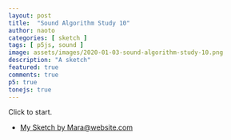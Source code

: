 ```yaml
---
layout: post
title:  "Sound Algorithm Study 10"
author: naoto
categories: [ sketch ]
tags: [ p5js, sound ]
image: assets/images/2020-01-03-sound-algorithm-study-10.png
description: "A sketch"
featured: true
comments: true
p5: true
tonejs: true
---
```


<div id = "p5sketch">
  <!-- p5 instance will be created here -->
</div>

Click to start.

* [My Sketch by Mara@website.com](https://www.openprocessing.org/sketch/757327)

<script>
function midiToFreq(m) {
  let tuning = 440;
  return Math.pow(2, (m - 69) / 12) * tuning;
}

let setColorMode = 0;

class ColorScheme {
  constructor(colorString) {
    this.colors = []; {
      let cc = colorString.split("/");
      let cs = cc[cc.length - 1].split("-");
      for (let i in cs) {
        let r = parseInt("0x" + cs[i].substring(0, 2));
        let g = parseInt("0x" + cs[i].substring(2, 4));
        let b = parseInt("0x" + cs[i].substring(4, 6));
        this.colors.push({
          r: r,
          g: g,
          b: b
        });
      }
      this.offset = 0;
    }
  }
  get(i) {
    i = Math.min(this.colors.length - 1, Math.max(0, i));
    return this.colors[(i + this.offset) % this.colors.length];
  }

}

var colorSchemes = [
  new ColorScheme("https://coolors.co/102542-f87060-cdd7d6-b3a394-ffffff"),
  new ColorScheme("https://coolors.co/ffffff-102542-f87060-cdd7d6-b3a394"),
  new ColorScheme("https://coolors.co/000000-808080-ffffff-333333-aaaaaa"),
  new ColorScheme("https://coolors.co/ffffff-808080-000000-333333-aaaaaa"),
];

function setColor(parent, func, index, alpha) {
  let idx = setColorMode;
  if (alpha == undefined) alpha = 255;
  parent[func](colorSchemes[idx].get(index).r, colorSchemes[idx].get(index).g, colorSchemes[idx].get(index).b, alpha);
}

EasingFunctions = {
  // no easing, no acceleration
  linear: function(t) {
    return t
  },
  // accelerating from zero velocity
  easeInQuad: function(t) {
    return t * t
  },
  // decelerating to zero velocity
  easeOutQuad: function(t) {
    return t * (2 - t)
  },
  // acceleration until halfway, then deceleration
  easeInOutQuad: function(t) {
    return t < .5 ? 2 * t * t : -1 + (4 - 2 * t) * t
  },
  // accelerating from zero velocity 
  easeInCubic: function(t) {
    return t * t * t
  },
  // decelerating to zero velocity 
  easeOutCubic: function(t) {
    return (--t) * t * t + 1
  },
  // acceleration until halfway, then deceleration 
  easeInOutCubic: function(t) {
    return t < .5 ? 4 * t * t * t : (t - 1) * (2 * t - 2) * (2 * t - 2) + 1
  },
  // accelerating from zero velocity 
  easeInQuart: function(t) {
    return t * t * t * t
  },
  // decelerating to zero velocity 
  easeOutQuart: function(t) {
    return 1 - (--t) * t * t * t
  },
  // acceleration until halfway, then deceleration
  easeInOutQuart: function(t) {
    return t < .5 ? 8 * t * t * t * t : 1 - 8 * (--t) * t * t * t
  },
  // accelerating from zero velocity
  easeInQuint: function(t) {
    return t * t * t * t * t
  },
  // decelerating to zero velocity
  easeOutQuint: function(t) {
    return 1 + (--t) * t * t * t * t
  },
  // acceleration until halfway, then deceleration 
  easeInOutQuint: function(t) {
    return t < .5 ? 16 * t * t * t * t * t : 1 + 16 * (--t) * t * t * t * t
  }
}

const width = 400;
const height = 400;

class Drawer {
  constructor({ c, args }) {
    this.c = c;
    if (args == undefined) {
      args = {};
    }
    if (args.col == undefined) {
      args.col = { bg: Math.floor(Math.random() * 5), fg: Math.floor(Math.random() * 5) };
      if (args.col.bg == args.col.fg) args.col.fg = (args.col.fg + 2) % 5;
    }
    if (args.sides == undefined) {
      args.sides = Math.floor(Math.random() * 5);
      args.r0 = Math.random();
      args.r1 = Math.random();
    }
    this.args = args;
  }
  draw({ pg, args }) {
    pg.push();
    if (typeof this.c === 'object') {
      this.c.draw(pg, { ...this.args, ...args });
    }
    pg.pop();
  }
}

class LayerGraphics {
  constructor({ p, pgF, pgB }) {
    this.p = p;
    this.pgF = pgF == undefined ? p.createGraphics(width, height) : pgF;
    this.pgB = pgB == undefined ? p.createGraphics(width, height) : pgB;

    this.bangT = 0;
    this.bangDur = 0.75;
    this.bangCycle = 0;
    this.bangParam = 0;
    this.bangTween = 0;
  }

  bang({ t }) {
    this.bangT = t;
    this.bangParam = Math.floor(Math.random() * 4);
    this.bangCycle = (this.bangCycle + 1) % 2;
  }

  update({ t }) {
    let p = this.p;
    this.bangTween = p.constrain((t - this.bangT) / this.bangDur, 0, 1);
  }
}

class CutGraphics extends LayerGraphics {
  constructor({ p, pgF, pgB, fore, back }) {
    super({ p, pgF, pgB });
    this.foreDraw = fore;
    this.backDraw = back;
  }

  bang({ t, next }) {
    this.foreDraw = this.backDraw;
    this.backDraw = next;
    super.bang({ t });
  }

  update({ t }) {
    let p = this.p;
    super.update({ t });

    this.backDraw.draw({ pg: this.pgB });
    this.foreDraw.draw({ pg: this.pgF });
  }

  draw({ pg }) {
    let p = this.p;

    pg.image(this.pgB, 0, 0);
    pg.push();
    pg.imageMode(p.CENTER);
    pg.translate(width / 2, height / 2);
    pg.rotate(this.bangParam * Math.PI / 2);
    pg.translate(-EasingFunctions.easeInOutCubic(this.bangTween) * width, 0);
    pg.rotate(-this.bangParam * Math.PI / 2);
    pg.image(this.pgF, 0, 0);
    pg.pop();
  }
}

class WipeDelayGraphics extends LayerGraphics {
  constructor({ p, pgF, pgB, fore, back, wipe }) {
    super({ p, pgF, pgB });
    this.pgMask = p.createGraphics(width, height);
    this.pgbF = p.createGraphics(width, height);
    this.pgbB = p.createGraphics(width, height);
    this.foreDraw = fore;
    this.backDraw = back;
    this.wipeDraw = wipe;
    this.seq = 0;
    this.bangDur = 1;
  }

  bang({ t, next, wipe }) {
    this.seq = (this.seq + 1) % 2;
    if (this.seq == 0) {
      this.foreDraw = this.backDraw;
      this.backDraw = next;
      this.wipeDraw = wipe;
      super.bang({ t });
    }
    else {
      this.bangT = t;
    }
  }

  update({ t }) {
    let p = this.p;
    super.update({ t });

    setColorMode = 0;
    this.backDraw.draw({ pg: this.pgB });
    this.foreDraw.draw({ pg: this.pgF });
    setColorMode = 2;
    let tw = 0;
    if (this.seq == 0) {
      tw = this.bangTween * 0.5;
    }
    else {
      tw = this.bangTween * 0.5 + 0.5;
    }
    let args = { tw, bangParam: this.bangParam };

    this.wipeDraw.draw({ pg: this.pgMask, args });
    setColorMode = 0;

    this.pgbB.blendMode(p.BLEND);
    this.pgbB.background(0);
    this.pgbB.image(this.pgB, 0, 0);
    this.pgbB.blendMode(p.MULTIPLY);
    this.pgbB.image(this.pgMask, 0, 0);

    this.pgMask.filter(p.INVERT);

    this.pgbF.push();
    this.pgbF.blendMode(p.BLEND);
    this.pgbF.background(0);
    this.pgbF.image(this.pgF, 0, 0);
    this.pgbF.blendMode(p.MULTIPLY);
    this.pgbF.image(this.pgMask, 0, 0);
  }

  draw({ pg }) {
    let p = this.p;

    pg.image(this.pgbB, 0, 0);
    pg.blendMode(p.ADD);
    pg.image(this.pgbF, 0, 0);
    pg.blendMode(p.BLEND);
  }
}

class GlitchGraphics {
  constructor({ p, pgF, }) {
    this.p = p;
    this.pgF = pgF == undefined ? p.createGraphics(width, height) : pgF;
    this.buf = [];
    for (let i = 0; i < 10; i++) {
      let h = Math.random() * height / 32;
      let y = Math.random() * (height - h);
      let dx = (Math.random() - 0.5) * width / 12;
      let dy = (Math.random() - 0.5) * h;
      this.buf.push({ h, y, dx, dy });
    }
  }

  draw({ pg }) {
    let p = this.p;

    pg.image(this.pgF, 0, 0);
    for (let i = 0; i < 10; i++) {
      let { h, y, dx, dy } = this.buf[i];
      pg.image(this.pgF, dx, y + dy, width, h,
        0, y, width, h)
    }
    let h = Math.random() * height / 32;
    let y = Math.random() * (height - h);
    let dx = (Math.random() - 0.5) * width / 12;
    let dy = (Math.random() - 0.5) * h;
    this.buf.push({ h, y, dx, dy });
    this.buf.shift();
  }
}

class StripeWipe {
  constructor({ p }) {
    this.p = p;
  }
  draw(pg, args) {
    let p = this.p
    let { tw, bangParam } = args;
    setColor(pg, 'background', 0);
    pg.translate(pg.width / 2, pg.height / 2);
    pg.noStroke();
    setColor(pg, 'fill', 2);
    let n = bangParam + 1;
    let r = pg.width / 1.4 / n;
    pg.rectMode(p.CENTER);
    for (let i = -n; i <= n; i++) {
      pg.rect(i * r, 0, p.lerp(0, r, EasingFunctions.easeInOutCubic(tw)), pg.height * 2);
    }
  }
}
class CircleExpandWipe {
  constructor({ p }) {
    this.p = p;
  }
  draw(pg, args) {
    let p = this.p
    let { tw, bangParam } = args;
    setColor(pg, 'background', 0);
    pg.translate(pg.width / 2, pg.height / 2);
    pg.noStroke();
    setColor(pg, 'fill', 2);
    let n = bangParam;
    let r = p.lerp(0, pg.width * 1.42, EasingFunctions.easeInOutCubic(tw)) / (n * 2 + 1) * 2;
    for (let i = -n; i <= n; i++) {
      for (let j = -n; j <= n; j++) {
        pg.ellipse(pg.width / 2 / n * j, pg.width / 2 / n * i, r);
      }
    }
  }
}
class ShapeExpandWipe {
  constructor({ p }) {
    this.p = p;
  }
  draw(pg, args) {
    let p = this.p
    let { tw, bangParam } = args;
    setColor(pg, 'background', 0);
    pg.translate(pg.width / 2, pg.height / 2);
    pg.noStroke();
    setColor(pg, 'fill', 2);
    let n = bangParam + 3;
    let r = p.lerp(0, pg.width * 1.42, EasingFunctions.easeInOutCubic(tw));
    pg.beginShape();
    for (let i = 0; i <= n; i++) {
      let theta = i / n * Math.PI * 2 - Math.PI / 2;
      let x = r * Math.cos(theta);
      let y = r * Math.sin(theta);
      pg.vertex(x, y);
    }
    pg.endShape(p.CLOSE);
  }
}
class ClockWipe {
  constructor({ p }) {
    this.p = p;
  }
  draw(pg, args) {
    let p = this.p
    let { tw, bangParam } = args;
    setColor(pg, 'background', 0);
    pg.translate(pg.width / 2, pg.height / 2);
    pg.noStroke();
    setColor(pg, 'fill', 2);
    let rate = EasingFunctions.easeInOutCubic(tw);
    let n = 128;
    let r = pg.width;
    pg.beginShape();
    pg.vertex(0, 0);
    let sign = bangParam % 2 == 0 ? -1 : 1;
    for (let i = 0; i <= n; i++) {
      let theta = sign * i / n * Math.PI * 2 * rate - Math.PI / 2;
      let x = r * Math.cos(theta);
      let y = r * Math.sin(theta);
      pg.vertex(x, y);
    }
    pg.vertex(0, 0);
    pg.endShape();
  }
}
class HorizontalBoxPushWipe {
  constructor({ p }) {
    this.p = p;
  }
  draw(pg, args) {
    let p = this.p
    let { tw, bangParam } = args;
    setColor(pg, 'background', 0);
    pg.noStroke();
    setColor(pg, 'fill', 2);
    pg.translate(pg.width / 2, pg.height / 2);
    pg.rotate(bangParam / 2 * Math.PI);
    pg.translate(-pg.width / 2, -pg.height / 2);
    let r = p.lerp(0, pg.width, EasingFunctions.easeInOutCubic(tw));
    pg.rect(0, 0, r, pg.height);
  }
}

class WotC {
  constructor({ p }) {
    this.p = p;
    this.circleCnt = 0;
    this.vertexCnt = 0;
    this.MAX_CIRCLE_CNT = 200;
    this.MIN_CIRCLE_CNT = 50;
    this.MAX_VERTEX_CNT = 30;
    this.MIN_VERTEX_CNT = 3;
  }

  draw(pg, args) {
    let { col, sides } = args;
    setColor(pg, 'background', col.bg);
    // Waltz of the Circles by MiniPear
    // https://www.openprocessing.org/sketch/748916
    let { r0, r1 } = args;
    let p = this.p;
    pg.push();
    pg.translate(pg.width / 2, pg.height / 2);

    this.circleCnt = p.int(p.map(r0, 0, 1, this.MAX_CIRCLE_CNT, this.MIN_CIRCLE_CNT));
    this.vertexCnt = [3, 4, 5, 6, 100][Math.floor(r1 * 5)];
    // this.vertexCnt = p.int(p.map(r1, 0, 1, this.MAX_VERTEX_CNT, this.MIN_VERTEX_CNT));

    let idx = 0, index = col.fg;
    let c0 = p.color(colorSchemes[idx].get(index).r, colorSchemes[idx].get(index).g, colorSchemes[idx].get(index).b);
    index = (col.fg + 2) % 5;
    let c1 = p.color(colorSchemes[idx].get(index).r, colorSchemes[idx].get(index).g, colorSchemes[idx].get(index).b);

    for (let ci = 0; ci < this.circleCnt; ci++) {
      let time = p.frameCount / 20;
      let thetaC = p.map(ci, 0, this.circleCnt, 0, p.TAU);
      let scale = pg.width / 7 * 3;

      let circleCenter = this.getCenterByTheta(thetaC, time, scale);
      let circleSize = this.getSizeByTheta(thetaC, time, scale);
      // let c = this.getColorByTheta(thetaC, time);

      // pg.stroke(c);
      // setColor(pg, 'stroke', col.fg);
      let th = 8.0 * thetaC + time * 2.0;
      let c = p.lerpColor(c0, c1, Math.cos(th) * 0.5 + 0.5);
      pg.stroke(c);
      pg.noFill();
      if (this.vertexCnt > 10) {
        pg.ellipse(circleCenter.x, circleCenter.y, circleSize * 2);
      } else {
        pg.beginShape();
        for (let vi = 0; vi < this.vertexCnt; vi++) {
          let thetaV = p.map(vi, 0, this.vertexCnt, 0, p.TAU);
          let x = circleCenter.x + Math.cos(thetaV) * circleSize;
          let y = circleCenter.y + Math.sin(thetaV) * circleSize;
          pg.vertex(x, y);
        }
        pg.endShape(p.CLOSE);
      }
    }
    pg.pop();
  }

  getCenterByTheta(theta, time, scale) {
    let p = this.p;
    let direction = p.createVector(Math.cos(theta), Math.sin(theta));
    let distance = 0.6 + 0.2 * Math.cos(theta * 6.0 + Math.cos(theta * 8.0 + time));
    let circleCenter = direction.mult(distance * scale);
    return circleCenter;
  }

  getSizeByTheta(theta, time, scale) {
    let offset = 0.2 + 0.12 * Math.cos(theta * 9.0 - time * 2.0);
    let circleSize = scale * offset;
    return circleSize;
  }

  getColorByTheta(theta, time) {
    let p = this.p;
    let th = 8.0 * theta + time * 2.0;
    let r = 0.6 + 0.4 * Math.cos(th),
      g = 0.6 + 0.4 * Math.cos(th - Math.PI / 3),
      b = 0.6 + 0.4 * Math.cos(th - Math.PI * 2.0 / 3.0),
      alpha = p.map(this.circleCnt, this.MIN_CIRCLE_CNT, this.MAX_CIRCLE_CNT, 150, 100);
    return p.color(r * 255, g * 255, b * 255, alpha);
  }
}

class PF {
  constructor({ p }) {
    this.p = p;
    this.rot = 0;
    this.freq = 0.000005;
    this.cont = 0;
  }
  draw(pg, args) {
    let { col, sides } = args;
    setColor(pg, 'background', col.bg);
    // particleFlow by yasai
    // https://www.openprocessing.org/sketch/422446
    let p = this.p;
    pg.translate(width / 2, height / 2);
    pg.rotate(p.radians(this.rot));

    pg.ellipseMode(p.RADIUS);
    for (let i = 0; i < 200; i++) {
      let circle = width / 3 + width / 6 * 0.5 * Math.sin(p.millis() * this.freq * i);
      let alpha = p.map(circle, 150, 250, 255, 60);
      let r = p.map(circle, 150 / 600 * width, 250 / 600 * width, 5, 2) / 600 * width;
      setColor(pg, 'fill', col.fg, alpha);
      pg.noStroke();
      pg.ellipse(circle * Math.cos(i), circle * Math.sin(i), r, r);
      this.rot = this.rot + 0.00005 * 4;
    }
  }
}

class Blobs {
  constructor({ p }) {
    this.p = p;
    this.handle_len_rate = 3;
    this.maxDistance = 200;
    this.circlePaths = [];
    this.connections = [];
    this.numBlobs = 8;

    this.setup();
  }

  setup() {
    const p = this.p;
    this.radius = 120 * 8;
    //generate circles
    for (let i = 0; i < this.numBlobs; i++) {
      this.circlePaths.push({
        position: p.createVector(p.random(width), p.random(height)),
        radius: this.radius,//i == 0 ? 120 : p.random(100, 120),
        vel: p5.Vector.random2D().mult(2)
      });
    }
    this.circlePaths[0].radius = 250 * 0.4;
  }

  draw(pg, args) {
    const { col, sides } = args;
    const { tw, bangParam } = args;
    pg.push();
    if (tw == undefined) {
      setColor(pg, 'background', col.bg);
      setColor(pg, 'fill', col.fg);
    }
    else {
      pg.background(0);
      pg.fill(255)
    }
    // My Sketch by Mara@website.com
    // https://www.openprocessing.org/sketch/757327
    const p = this.p;
    let radius = this.radius;
    if (tw < 0.5) {
      radius *= p.map(EasingFunctions.easeInOutCubic(tw * 2), 0, 1, 0, 0.125);
    }
    else {
      radius *= p.map(EasingFunctions.easeInOutCubic(tw * 2 - 1), 0, 1, 0.125, 1);
    }
    if (tw == undefined)
      radius = this.radius / 8;
    pg.noStroke();
    this.circlePaths.forEach((circle, index) => {
      circle.radius = radius;
    });

    //draw circles
    this.circlePaths.forEach((circle, index) => {
      let position = circle.position;
      position.add(circle.vel);
      let d = width / 10;
      if (position.x > width + d) position.x = position.x - (width + d);
      else if (position.x < -d) position.x = width + d - position.x;
      if (position.y > height + d) position.y = position.y - (height + d);
      else if (position.y < -d) position.y = height + d - position.y;
      pg.ellipse(position.x, position.y, circle.radius, circle.radius)
    })

    //generate connections
    this.connections.length = 0;
    for (let i = 0, l = this.circlePaths.length; i < l; i++) {
      for (let j = i - 1; j >= 0; j--) {
        let path = this.metaball(this.circlePaths[i], this.circlePaths[j], 0.5, this.handle_len_rate, this.maxDistance);
        if (path) {
          this.connections.push(path);
        }
      }
    }

    //draw connections
    this.connections.forEach(path => {
      pg.beginShape();
      for (let j = 0; j < 4; j++) {
        if (j == 0) pg.vertex(path.segments[j].x, path.segments[j].y);
        else if (j % 2 != 0) {
          pg.vertex(path.segments[(j + 1) % 4].x, path.segments[(j + 1) % 4].y);
        }
        if (j % 2 != 0) continue;
        pg.bezierVertex(
          path.segments[j].x + path.handles[j].x, path.segments[j].y + path.handles[j].y,
          path.segments[(j + 1) % 4].x + path.handles[(j + 1) % 4].x, path.segments[(j + 1) % 4].y + path.handles[(j + 1) % 4].y,
          path.segments[(j + 1) % 4].x, path.segments[(j + 1) % 4].y
        );
      }
      pg.endShape();
    })
    pg.pop();
  }

  metaball(ball1, ball2, v, handle_len_rate, maxDistance) {
    let p = this.p;
    let radius1 = ball1.radius / 2;
    let radius2 = ball2.radius / 2;
    let center1 = ball1.position;
    let center2 = ball2.position;
    let d = center1.dist(center2);
    let u1 = 0;
    let u2 = 0;
    if (d > maxDistance || d <= Math.abs(radius1 - radius2)) {
      return;
    } else if (d < radius1 + radius2) {
      // case circles are overlapping
      u1 = Math.acos((radius1 * radius1 + d * d - radius2 * radius2) / (2 * radius1 * d));
      u2 = Math.acos((radius2 * radius2 + d * d - radius1 * radius1) / (2 * radius2 * d));
    }
    let angle1 = Math.atan2(center2.y - center1.y, center2.x - center1.x);
    let angle2 = Math.acos((radius1 - radius2) / d);
    let angle1a = angle1 + u1 + (angle2 - u1) * v;
    let angle1b = angle1 - u1 - (angle2 - u1) * v;
    let angle2a = angle1 + Math.PI - u2 - (Math.PI - u2 - angle2) * v;
    let angle2b = angle1 - Math.PI + u2 + (Math.PI - u2 - angle2) * v;
    let p1a = p5.Vector.add(center1, p5.Vector.fromAngle(angle1a, radius1));
    let p1b = p5.Vector.add(center1, p5.Vector.fromAngle(angle1b, radius1));
    let p2a = p5.Vector.add(center2, p5.Vector.fromAngle(angle2a, radius2));
    let p2b = p5.Vector.add(center2, p5.Vector.fromAngle(angle2b, radius2));
    // define handle length by the distance between
    // both ends of the curve to draw
    let d2 = Math.min(v * handle_len_rate, p.dist(p1a.x, p1a.y, p2a.x, p2a.y) / (radius1 + radius2));
    // case circles are overlapping:
    d2 *= Math.min(1, d * 2 / (radius1 + radius2));
    radius1 *= d2;
    radius2 *= d2;
    let path = {
      segments: [p1a, p2a, p2b, p1b],
      handles: [
        p5.Vector.fromAngle(angle1a - Math.PI / 2, radius1),
        p5.Vector.fromAngle(angle2a + Math.PI / 2, radius2),
        p5.Vector.fromAngle(angle2b - Math.PI / 2, radius2),
        p5.Vector.fromAngle(angle1b + Math.PI / 2, radius1)
      ]
    };
    return path;
  }
}

class CircleGrid {
  draw(pg, args) {
    let { col, sides } = args;
    setColor(pg, 'background', col.bg);
    setColor(pg, 'fill', col.fg);
    pg.noStroke();
    let n = sides + 1;
    let r = pg.width / n / 4;
    pg.translate(pg.width / 2, pg.height / 2);
    for (let i = -n; i <= n; i++) {
      for (let j = -n; j <= n; j++) {
        pg.push();
        pg.translate(pg.width / 2 / n * j, pg.width / 2 / n * i);
        pg.ellipse(0, 0, r, r);
        pg.pop();
      }
    }
  }
}

class SquareGrid {
  constructor({ p }) {
    this.p = p;
  }
  draw(pg, args) {
    let p = this.p
    let { col, sides } = args;
    let n = sides + 1;
    let r = pg.width / n / 4 * Math.sqrt(2);

    let t = p.millis() * 0.001;
    if ((t + 1) % 4 < 2) {
      setColor(pg, 'background', col.bg);
      setColor(pg, 'fill', col.fg);
    }
    else {
      setColor(pg, 'background', col.fg);
      setColor(pg, 'fill', col.bg);
      pg.translate(pg.width / 2 / n * 0.5, pg.width / 2 / n * 0.5);
    }
    pg.noStroke();
    pg.rectMode(p.CENTER);
    pg.translate(pg.width / 2, pg.height / 2);
    for (let i = -n; i <= n; i++) {
      for (let j = -n; j <= n; j++) {
        pg.push();
        pg.translate(pg.width / 2 / n * j, pg.width / 2 / n * i);
        pg.rotate((EasingFunctions.easeInOutQuint(t % 1) + Math.floor(t)) / 4 * Math.PI);
        pg.rect(0, 0, r, r);
        pg.pop();
      }
    }
  }
}

class NoiseRing {
  constructor({ p }) {
    this.p = p;
    this.n = 12;
    this.phases = new Array(this.n).fill(0);
  }
  draw(pg, args) {
    let p = this.p
    let { col, freq } = args;
    let t = p.millis() * 0.001;
    this.phase += freq * 0.03;
    pg.push();
    setColor(pg, 'fill', col.bg, 100);
    pg.rectMode(pg.CORNER);
    pg.noStroke();
    pg.rect(0, 0, pg.width, pg.height);

    pg.noFill();
    pg.strokeWeight(pg.width / 100);
    pg.translate(pg.width / 2, pg.height / 2);
    let W = pg.width * 0.1;
    let w = pg.width / 30;
    let n = this.n;
    for (let i = 0; i < n; i++) {
      pg.push();
      let scolor = i % 4;
      if (scolor == col.bg) {
        scolor = (scolor + 1) % 4;
      }
      setColor(pg, 'stroke', scolor);
      let note = p.map(freq, 20, 60, 0, n);
      let dist = p.map(Math.abs(i - note), 0, 4, 1, 0);
      let noiseFactor = 0;
      if (dist > 0) noiseFactor = dist;
      this.phases[i] += noiseFactor;
      pg.rotate((this.phases[i] + t * 0.5) * (n - i) / n);
      pg.beginShape();
      let N = 128;
      for (let j = 0; j < N; j++) {
        let r = (i + noiseFactor * Math.random()) * w + W;
        let theta = j / N * Math.PI;
        let x = r * Math.cos(theta);
        let y = r * Math.sin(theta);
        pg.vertex(x, y);
      }
      pg.endShape();
      // pg.arc(0, 0, i * w + W, i * w + W, 0, Math.PI * 0.5*(freq+1)/30);
      // pg.arc(0, 0, i * w + W, i * w + W, Math.PI, Math.PI * 1.5*(freq+1)/30);
      pg.pop();
    }
    pg.pop();
  }
}

Array.prototype.repeat = function (n) {
  let ret = [];
  for (let i = 0; i < n; i++) {
    for (let j = 0; j < this.length; j++) {
      ret.push(this[j]);
    }
  }
  return ret;
}

Array.prototype.synth = function (synth) {
  return this.map(i => i + synth);
}

const s = (p) => {
  const wipeDraws = [
    new Blobs({ p }),
    // new StripeWipe({ p }),
    // new CircleExpandWipe({ p }),
    // new ShapeExpandWipe({ p }),
    // new ClockWipe({ p }),
    // new HorizontalBoxPushWipe({ p }),
  ];
  const solidDraws = [
    // new WotC({ p }),
    // new PF({ p }),
    // new Blobs({ p }),
    // new Blobs({ p }),
    new Blobs({ p }),
    new SquareGrid({ p }),
    new CircleGrid({ p }),
  ];
  const foreDrawer = new Drawer({ c: new NoiseRing({ p }), args: { col: { fg: 1, bg: 4 } } });
  const synths = {};

  let freq = 0;
  let pointer = 0;
  let codeInput;
  let tokens = [];

  let isPlaying = false;
  let prevChar = '';

  let codeBase = `[30,30,40,40].synth(p).concat([20,20,30,30].synth(f)).repeat(4).concat('70~').repeat(4)`;
  let pastCommands = [];

  let wipe0, cut0;
  let glitch0;
  let turn;

  p.setup = () => {
    p.createCanvas(width, height);
    p.frameRate(30);

    wipe0 = new WipeDelayGraphics({
      p,
      fore: new Drawer({ c: solidDraws[1] }),
      back: new Drawer({ c: solidDraws[0] }),
      wipe: new Drawer({ c: wipeDraws[0], args: { wipe: wipe0 } })
    });

    cut0 = new CutGraphics({
      p,
      fore: new Drawer({ c: solidDraws[1] }),
      back: new Drawer({ c: solidDraws[0] }),
    });

    turn = wipe0;

    glitch0 = new GlitchGraphics({ p });

    synths['~'] = new Tone.Synth({
      oscillator: { type: 'triangle' }
    }).toMaster();
    synths['a'] = new Tone.AMSynth().toMaster();
    synths['f'] = new Tone.FMSynth().toMaster();
    synths['N'] = new Tone.Synth({
      oscillator: { type: 'sawtooth' }
    }).toMaster();
    synths['^'] = new Tone.Synth({
      oscillator: { type: 'triangle' }
    }).toMaster();
    synths['['] = new Tone.Synth({
      oscillator: { type: 'square' }
    }).toMaster();
    synths['p'] = new Tone.PluckSynth().toMaster();
    synths['m'] = new Tone.MetalSynth().toMaster();
    synths['n'] = new Tone.NoiseSynth().toMaster();

    codeInput = p.createInput(codeBase);
    codeInput.size(p.width * 1.5);

    // codeInput.elt.onkeyup = runButtonClicked;
  }

  p.mouseClicked = () => {
    runButtonClicked();
  }

  let node;
  let lastNode;
  let curSynth;
  let curPattern = 0;
  let curDraw = 0;

  p.draw = () => {
    let t = p.millis() * 0.001;

    if (isPlaying) {
      if (pointer < tokens.length) {
        lastNode = node;
        node = tokens[pointer];
        execute(node);
        if (node == '~') {
          curPattern = (curPattern + 1) % wipeDraws.length;
          curDraw = (curDraw + 1) % solidDraws.length;
          // turn = p.random([wipe0, wipe0, wipe0, cut0]);
          turn = wipe0;
          next = new Drawer({ c: solidDraws[curDraw] })
          // next = new Drawer({ c: p.random(solidDraws) })
          wipe0.bang({
            t, next,
            wipe: new Drawer({
              c: wipeDraws[curPattern],
              args: { wipe: wipe0 }
            })
          });
          cut0.bang({
            t, next
          });
        }
      } else {
        isPlaying = false;
      }
    } else {
      for (const key in synths) {
        synths[key].triggerRelease();
      }
      prevChar = '';
    }

    if (!isNaN(node)) {
      pastCommands.push(freq);
    } else {
      pastCommands.push(node);
    }
    if (pastCommands.length > 15 * 15) pastCommands.shift();
    pointer++;

    turn.update({ t });
    if (false && (curSynth == 'n' || curSynth == 'm')) {
      turn.draw({ pg: glitch0.pgF });
      glitch0.draw({ pg: p });
    }
    else {
      turn.draw({ pg: p });
    }

    foreDrawer.draw({ pg: p, args: { freq: freq * isPlaying } });
  }

  const runButtonClicked = () => {
    isPlaying = true;

    let code = codeInput.value();
    code = unpack(code);

    let lex = code.match(/(\D+)|[+-]?(\d*[.])?\d+/gi);
    parse(lex);
  }

  const unpack = (code) => {
    let result = '';
    function looseJsonParse(obj) {
      return Function(`"use strict";
      let a='a';let f='f';let N='N';let p='p';let m='m';let s='~';let t='^';let q='[';let n='n'
      return (` + obj + ')')();
    }
    let c = looseJsonParse(code);
    for (let i = 0; i < c.length; i++) {
      result += c[i];
    }
    return result;
  }


  const parse = (l) => {
    pointer = 0;
    tokens = [];
    if (l) {
      for (let i = 0; i < l.length; i++) {
        if (isNaN(l[i])) {
          let chars = l[i].split('');
          for (let j = 0; j < chars.length; j++) {
            tokens.push(chars[j]);
          }
        } else {
          tokens.push(l[i]);
        }
      }
    }
  }

  const execute = (t) => {
    if (t != prevChar) {
      if (isNaN(t)) {
        switch (t) {
          case '~':
          case 'a':
          case 'f':
          case 'N':
          case '^':
          case '[':
          case 'p':
          case 'm':
            curSynth = t;
            if (t == 'm') {
              synths[t].triggerAttack();
            } else {
              synths[t].triggerAttack(midiToFreq(freq));
            }
            for (const key in synths) {
              if (key != t) {
                synths[key].triggerRelease();
              }
            }
            break;
          case '=':
            curSynth = '';
            for (const key in synths) {
              synths[key].triggerRelease();
            }
            break;
          case '+':
          case '-':
          case '*':
          case '/':
          case '<':
          case '>':
            break;
          default:
            curSynth = 'n';
            synths.n.triggerAttack();
        }
      } else {
        if (prevChar == "+") {
          freq += parseFloat(t);
        } else if (prevChar == "-") {
          freq -= parseFloat(t);
        } else if (prevChar == "*") {
          freq *= parseFloat(t);
        } else if (prevChar == "/") {
          freq /= parseFloat(t);
        } else {
          freq = parseFloat(t);
        }

        // if (freq == 0) freq = p.random(110);

        let f = midiToFreq(freq);
        if (isNaN(f) == false && f < 1e5) {
          for (const key in synths) {
            if (key != 'n' && key != 'p') {
              synths[key].frequency.setValueAtTime(f);
            }
          }
        }
      }
    }
    prevChar = t;
  }
}

let myp5 = new p5(s, document.getElementById('p5sketch'));
</script>